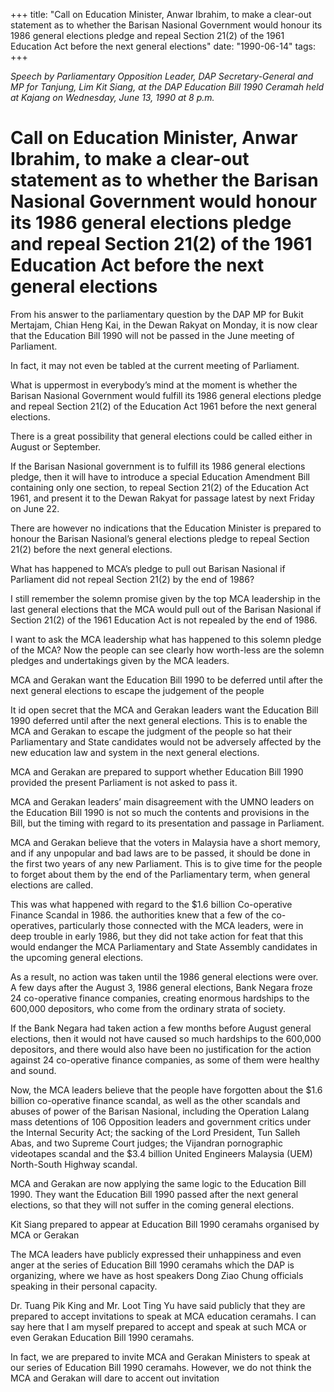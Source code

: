 +++ 
title: "Call on Education Minister, Anwar Ibrahim, to make a clear-out statement as to whether the Barisan Nasional Government would honour its 1986 general elections pledge and repeal Section 21(2) of the 1961 Education Act before the next general elections"
date: "1990-06-14"
tags:
+++

_Speech by Parliamentary Opposition Leader, DAP Secretary-General and MP for Tanjung, Lim Kit Siang, at the DAP Education Bill 1990 Ceramah held at Kajang on Wednesday, June 13, 1990 at 8 p.m._

# Call on Education Minister, Anwar Ibrahim, to make a clear-out statement as to whether the Barisan Nasional Government would honour its 1986 general elections pledge and repeal Section 21(2) of the 1961 Education Act before the next general elections

From his answer to the parliamentary question by the DAP MP for Bukit Mertajam, Chian Heng Kai, in the Dewan Rakyat on Monday, it is now clear that the Education Bill 1990 will not be passed in the June meeting of Parliament.</u>

In fact, it may not even be tabled at the current meeting of Parliament.

What is uppermost in everybody’s mind at the moment is whether the Barisan Nasional Government would fulfill its 1986 general elections pledge and repeal Section 21(2) of the Education Act 1961 before the next general elections.

There is a great possibility that general elections could be called either in August or September.

If the Barisan Nasional government is to fulfill its 1986 general elections pledge, then it will have to introduce a special Education Amendment Bill containing only one section, to repeal Section 21(2) of the Education Act 1961, and present it to the Dewan Rakyat for passage latest by next Friday on June 22.

There are however no indications that the Education Minister is prepared to honour the Barisan Nasional’s general elections pledge to repeal Section 21(2) before the next general elections.

What has happened to MCA’s pledge to pull out Barisan Nasional if Parliament did not repeal Section 21(2) by the end of 1986?

I still remember the solemn promise given by the top MCA leadership in the last general elections that the MCA would pull out of the Barisan Nasional if Section 21(2) of the 1961 Education Act is not repealed by the end of 1986.

I want to ask the MCA leadership what has happened to this solemn pledge of the MCA? Now the people can see clearly how worth-less are the solemn pledges and undertakings given by the MCA leaders.

MCA and Gerakan want the Education Bill 1990 to be deferred until after the next general elections to escape the judgement of the people

It id open secret that the MCA and Gerakan leaders want the Education Bill 1990 deferred until after the next general elections. This is to enable the MCA and Gerakan to escape the judgment of the people so hat their Parliamentary and State candidates would not be adversely affected by the new education law and system in the next general elections.

MCA and Gerakan are prepared to support whether Education Bill 1990 provided the present Parliament is not asked to pass it.

MCA and Gerakan leaders’ main disagreement with the UMNO leaders on the Education Bill 1990 is not so much the contents and provisions in the Bill, but the timing with regard to its presentation and passage in Parliament.

MCA and Gerakan believe that the voters in Malaysia have a short memory, and if any unpopular and bad laws are to be passed, it should be done in the first two years of any new Parliament. This is to give time for the people to forget about them by the end of the Parliamentary term, when general elections are called.

This was what happened with regard to the $1.6 billion Co-operative Finance Scandal in 1986. the authorities knew that a few of the co-operatives, particularly those connected with the MCA leaders, were in deep trouble in early 1986, but they did not take action for feat that this would endanger the MCA Parliamentary and State Assembly candidates in the upcoming general elections.

As a result, no action was taken until the 1986 general elections were over. A few days after the August 3, 1986 general elections, Bank Negara froze 24 co-operative finance companies, creating enormous hardships to the 600,000 depositors, who come from the ordinary strata of society.

If the Bank Negara had taken action a few months before August general elections, then it would not have caused so much hardships to the 600,000 depositors, and there would also have been no justification for the action against 24 co-operative finance companies, as some of them were healthy and sound.

Now, the MCA leaders believe that the people have forgotten about the $1.6 billion co-operative finance scandal, as well as the other scandals and abuses of power of the Barisan Nasional, including the Operation Lalang mass detentions of 106 Opposition leaders and government critics under the Internal Security Act; the sacking of the Lord President, Tun Salleh Abas, and two Supreme Court judges; the Vijandran pornographic videotapes scandal and the $3.4 billion United Engineers Malaysia (UEM) North-South Highway scandal.

MCA and Gerakan are now applying the same logic to the Education Bill 1990. They want the Education Bill 1990 passed after the next general elections, so that they will not suffer in the coming general elections.

Kit Siang prepared to appear at Education Bill 1990 ceramahs organised by MCA or Gerakan

The MCA leaders have publicly expressed their unhappiness and even anger at the series of Education Bill 1990 ceramahs which the DAP is organizing, where we have as host speakers Dong Ziao Chung officials speaking in their personal capacity.

Dr. Tuang Pik King and Mr. Loot Ting Yu have said publicly that they are prepared to accept invitations to speak at MCA education ceramahs. I can say here that I am myself prepared to accept and speak at such MCA or even Gerakan Education Bill 1990 ceramahs.

In fact, we are prepared to invite MCA and Gerakan Ministers to speak at our series of Education Bill 1990 ceramahs. However, we do not think the MCA and Gerakan will dare to accent out invitation 
 
